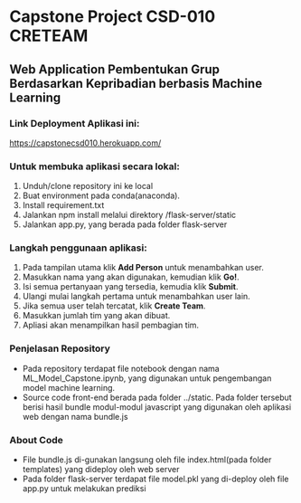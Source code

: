 # Capstone Project CSD-010 CRETEAM

## Web Application Pembentukan Grup Berdasarkan Kepribadian berbasis Machine Learning

### Link Deployment Aplikasi ini:
https://capstonecsd010.herokuapp.com/ 

### Untuk membuka aplikasi secara lokal:
1. Unduh/clone repository ini ke local
2. Buat environment pada  conda(anaconda).
3. Install requirement.txt
4. Jalankan npm install melalui direktory /flask-server/static
5. Jalankan app.py, yang berada pada folder flask-server

### Langkah penggunaan aplikasi:
1. Pada tampilan utama klik **Add Person** untuk menambahkan user.
2. Masukkan nama yang akan digunakan, kemudian klik **Go!**.
3. Isi semua pertanyaan yang tersedia, kemudia klik **Submit**.
4. Ulangi mulai langkah pertama untuk menambahkan user lain.
5. Jika semua user telah tercatat, klik **Create Team**.
6. Masukkan jumlah tim yang akan dibuat.
7. Apliasi akan menampilkan hasil pembagian tim.

### Penjelasan Repository
- Pada repository terdapat file notebook dengan nama ML_Model_Capstone.ipynb, yang digunakan untuk pengembangan model machine learning.
- Source code front-end berada pada folder ../static. Pada folder tersebut berisi hasil bundle modul-modul javascript yang digunakan oleh aplikasi web dengan nama bundle.js

### About Code
- File bundle.js di-gunakan langsung oleh file index.html(pada folder templates) yang dideploy oleh web server
- Pada folder flask-server terdapat file model.pkl yang di-deploy oleh file app.py untuk melakukan prediksi

